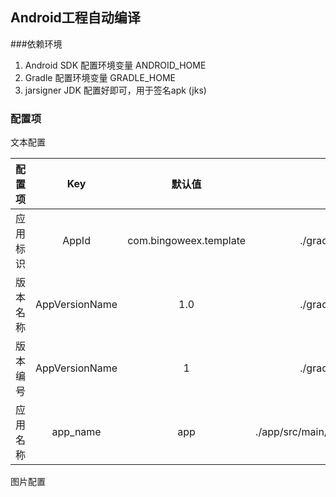 ## Android工程自动编译

###依赖环境

1. Android SDK  配置环境变量  ANDROID_HOME
2. Gradle  配置环境变量  GRADLE_HOME
3. jarsigner JDK 配置好即可，用于签名apk (jks)


### 配置项

文本配置

| 配置项 | Key | 默认值 | 位置  |
| ---- |:----:|:---:|:-------:|
| 应用标识 | AppId | com.bingoweex.template | ./gradle.properties |
| 版本名称 | AppVersionName | 1.0 | ./gradle.properties |
| 版本编号 | AppVersionName | 1 | ./gradle.properties |
| 应用名称 | app_name | app | ./app/src/main/res/values/strings.xml |



图片配置

